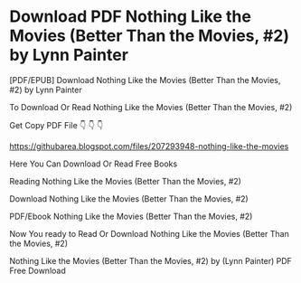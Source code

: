 # Download PDF Nothing Like the Movies (Better Than the Movies, #2) by Lynn Painter
[PDF/EPUB] Download Nothing Like the Movies (Better Than the Movies, #2) by Lynn Painter

To Download Or Read Nothing Like the Movies (Better Than the Movies, #2)

Get Copy PDF File 👇 👇 👇

https://githubarea.blogspot.com/files/207293948-nothing-like-the-movies

Here You Can Download Or Read Free Books

Reading Nothing Like the Movies (Better Than the Movies, #2)

Download Nothing Like the Movies (Better Than the Movies, #2)

PDF/Ebook Nothing Like the Movies (Better Than the Movies, #2)

Now You ready to Read Or Download Nothing Like the Movies (Better Than the Movies, #2)

Nothing Like the Movies (Better Than the Movies, #2) by (Lynn Painter) PDF Free Download

